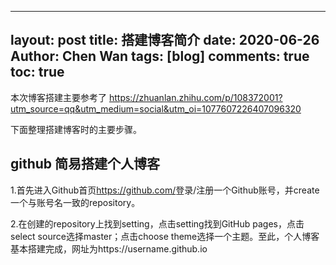 <!--
 * @Author: peerless
 * @Date: 2020-06-26 13:59:13
 * @LastEditTime: 2020-06-26 15:24:08
 * @LastEditors: Please set LastEditors
 * @Description: In User Settings Edit
 * @FilePath: \SuperficialJ.github.io\_posts\2020-06-26-create-first-blog.md
--> 
---
layout: post
title: 搭建博客简介
date: 2020-06-26
Author: Chen Wan 
tags: [blog]
comments: true
toc: true
---

本次博客搭建主要参考了 <https://zhuanlan.zhihu.com/p/108372001?utm_source=qq&utm_medium=social&utm_oi=1077607226407096320>

下面整理搭建博客时的主要步骤。

## github 简易搭建个人博客

1.首先进入Github首页<https://github.com/>登录/注册一个Github账号，并create一个与账号名一致的repository。

2.在创建的repository上找到setting，点击setting找到GitHub pages，点击select source选择master；点击choose theme选择一个主题。至此，个人博客基本搭建完成，网址为https://username.github.io

